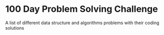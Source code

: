 # 100 Day Problem Solving Challenge
A list of different data structure and algorithms problems with their coding solutions
